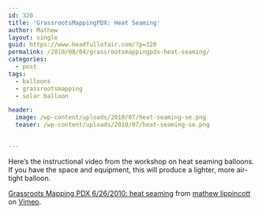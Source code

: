 ```yaml
---
id: 320
title: 'GrassrootsMappingPDX: Heat Seaming'
author: Mathew
layout: single
guid: https://www.headfullofair.com/?p=320
permalink: /2010/08/04/grassrootsmappingpdx-heat-seaming/
categories:
  - post
tags:
  - balloons
  - grassrootsmapping
  - solar balloon

header:
  image: /wp-content/uploads/2010/07/heat-seaming-se.png
  teaser: /wp-content/uploads/2010/07/heat-seaming-se.png

  
---
```

Here&#8217;s the instructional video from the workshop on heat seaming balloons.  If you have the space and equipment, this will produce a lighter, more air-tight balloon.

[Grassroots Mapping PDX 6/26/2010: heat seaming][1] from [mathew lippincott][2] on [Vimeo][3].

 [1]: http://vimeo.com/13440961
 [2]: http://vimeo.com/user4297261
 [3]: http://vimeo.com